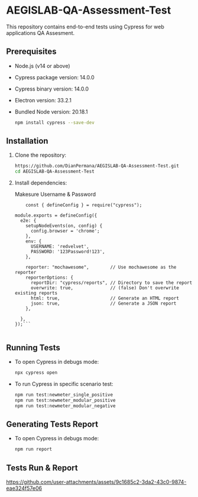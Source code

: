 # AEGISLAB-QA-Assessment-Test

This repository contains end-to-end tests using Cypress for web applications QA Assesment.

## Prerequisites

- Node.js (v14 or above)
- Cypress package version: 14.0.0
- Cypress binary version: 14.0.0
- Electron version: 33.2.1
- Bundled Node version: 20.18.1

    ```bash
    npm install cypress --save-dev
    ```

## Installation

1. Clone the repository:
    ```bash
    https://github.com/DianPermana/AEGISLAB-QA-Assessment-Test.git
    cd AEGISLAB-QA-Assessment-Test
    ```

2. Install dependencies:
    
    Makesure Username & Password
    ```
        const { defineConfig } = require("cypress");
    
    module.exports = defineConfig({
      e2e: {
        setupNodeEvents(on, config) {
          config.browser = 'chrome';
        },
        env: {
          USERNAME: 'redvelvet',
          PASSWORD: '123Password!123',
        },
        
        reporter: "mochawesome",        // Use mochawesome as the reporter
        reporterOptions: {
          reportDir: "cypress/reports", // Directory to save the report
          overwrite: true,              // (false) Don't overwrite existing reports
          html: true,                   // Generate an HTML report
          json: true,                   // Generate a JSON report
        },
        
      },
    });```


## Running Tests

- To open Cypress in debugs mode:
    ```bash
    npx cypress open
    ```

    
- To run Cypress in specific scenario test:
    ```bash
    npm run test:newmeter_single_positive
    npm run test:newmeter_modular_positive
    npm run test:newmeter_modular_negative
    ```

## Generating Tests Report
- To open Cypress in debugs mode:
    ```bash
    npm run report
    ```


## Tests Run & Report

https://github.com/user-attachments/assets/9c1685c2-3da2-43c0-9874-eae324f57e06


